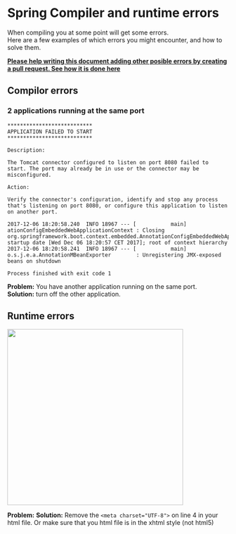 # Spring Compiler and runtime errors

When compiling you at some point will get some errors.    
Here are a few examples of which errors you might encounter, and how to solve them.

**[Please help writing this document adding other posible errors by creating a pull request. See how it is done here](https://github.com/StudentsAdministration/git_pull_request/blob/master/README.md)**    

## Compilor errors
### 2 applications running at the same port

````    
***************************
APPLICATION FAILED TO START
***************************

Description:

The Tomcat connector configured to listen on port 8080 failed to start. The port may already be in use or the connector may be misconfigured.

Action:

Verify the connector's configuration, identify and stop any process that's listening on port 8080, or configure this application to listen on another port.

2017-12-06 18:20:58.240  INFO 18967 --- [           main] ationConfigEmbeddedWebApplicationContext : Closing org.springframework.boot.context.embedded.AnnotationConfigEmbeddedWebApplicationContext@13eb8acf: startup date [Wed Dec 06 18:20:57 CET 2017]; root of context hierarchy
2017-12-06 18:20:58.241  INFO 18967 --- [           main] o.s.j.e.a.AnnotationMBeanExporter        : Unregistering JMX-exposed beans on shutdown

Process finished with exit code 1

````    
**Problem:** You have another application running on the same port.    
**Solution:** turn off the other application.

## Runtime errors

<img src="https://github.com/StudentsAdministration/spring_compiler_runtime_errors/blob/master/img/metatag_error.png" width="400px" />    

**Problem:** 
**Solution:** Remove the ````<meta charset="UTF-8">```` on line 4 in your html file. Or make sure that you html file is in the xhtml style (not html5) 

